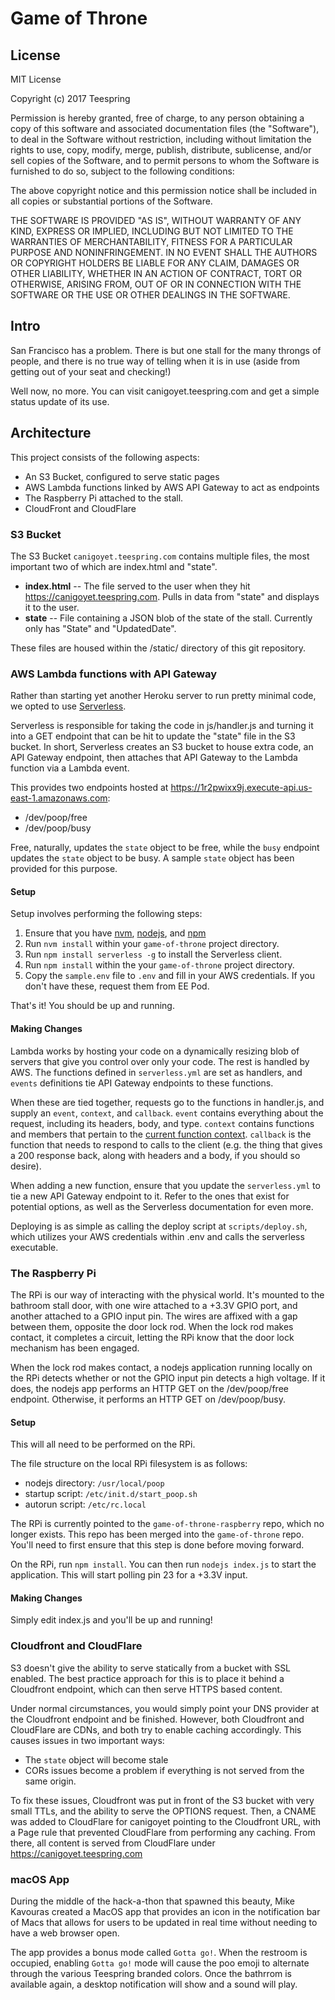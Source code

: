 # Game of Throne
## License

MIT License

Copyright (c) 2017 Teespring

Permission is hereby granted, free of charge, to any person obtaining a copy
of this software and associated documentation files (the "Software"), to deal
in the Software without restriction, including without limitation the rights
to use, copy, modify, merge, publish, distribute, sublicense, and/or sell
copies of the Software, and to permit persons to whom the Software is
furnished to do so, subject to the following conditions:

The above copyright notice and this permission notice shall be included in all
copies or substantial portions of the Software.

THE SOFTWARE IS PROVIDED "AS IS", WITHOUT WARRANTY OF ANY KIND, EXPRESS OR
IMPLIED, INCLUDING BUT NOT LIMITED TO THE WARRANTIES OF MERCHANTABILITY,
FITNESS FOR A PARTICULAR PURPOSE AND NONINFRINGEMENT. IN NO EVENT SHALL THE
AUTHORS OR COPYRIGHT HOLDERS BE LIABLE FOR ANY CLAIM, DAMAGES OR OTHER
LIABILITY, WHETHER IN AN ACTION OF CONTRACT, TORT OR OTHERWISE, ARISING FROM,
OUT OF OR IN CONNECTION WITH THE SOFTWARE OR THE USE OR OTHER DEALINGS IN THE
SOFTWARE.

## Intro
San Francisco has a problem.  There is but one stall for the many throngs of people, and there is no true way of telling when it is in use (aside from getting out of your seat and checking!)

Well now, no more.  You can visit canigoyet.teespring.com and get a simple status update of its use.

## Architecture
This project consists of the following aspects:
- An S3 Bucket, configured to serve static pages
- AWS Lambda functions linked by AWS API Gateway to act as endpoints
- The Raspberry Pi attached to the stall.
- CloudFront and CloudFlare

### S3 Bucket
The S3 Bucket `canigoyet.teespring.com` contains multiple files, the most important two of which are index.html and "state".

- **index.html** -- The file served to the user when they hit https://canigoyet.teespring.com.  Pulls in data from "state" and displays it to the user.
- **state** -- File containing a JSON blob of the state of the stall.  Currently only has "State" and "UpdatedDate".

These files are housed within the /static/ directory of this git repository.

### AWS Lambda functions with API Gateway
Rather than starting yet another Heroku server to run pretty minimal code, we opted to use [Serverless](https://serverless.com/).

Serverless is responsible for taking the code in js/handler.js and turning it into a GET endpoint that can be hit to update the "state" file in the S3 bucket.  In short, Serverless creates an S3 bucket to house extra code, an API Gateway endpoint, then attaches that API Gateway to the Lambda function via a Lambda event.

This provides two endpoints hosted at https://1r2pwixx9j.execute-api.us-east-1.amazonaws.com:
- /dev/poop/free
- /dev/poop/busy

Free, naturally, updates the `state` object to be free, while the `busy` endpoint updates the `state` object to be busy.  A sample `state` object has been provided for this purpose.

#### Setup
Setup involves performing the following steps:
1. Ensure that you have [nvm](https://github.com/creationix/nvm/blob/master/README.markdown#installation), [nodejs](https://nodejs.org/en/download/), and [npm](http://blog.npmjs.org/post/85484771375/how-to-install-npm)
2. Run `nvm install` within your `game-of-throne` project directory.
2. Run `npm install serverless -g` to install the Serverless client.
3. Run `npm install` within the your `game-of-throne` project directory.
4. Copy the `sample.env` file to `.env` and fill in your AWS credentials.  If you don't have these, request them from EE Pod.

That's it!  You should be up and running.

#### Making Changes
Lambda works by hosting your code on a dynamically resizing blob of servers that give you control over only your code.  The rest is handled by AWS.  The functions defined in `serverless.yml` are set as handlers, and `events` definitions tie API Gateway endpoints to these functions.

When these are tied together, requests go to the functions in handler.js, and supply an `event`, `context`, and `callback`.  `event` contains everything about the request, including its headers, body, and type.  `context` contains functions and members that pertain to the [current function context](http://docs.aws.amazon.com/lambda/latest/dg/nodejs-prog-model-context.html).  `callback` is the function that needs to respond to calls to the client (e.g. the thing that gives a 200 response back, along with headers and a body, if you should so desire).

When adding a new function, ensure that you update the `serverless.yml` to tie a new API Gateway endpoint to it.  Refer to the ones that exist for potential options, as well as the Serverless documentation for even more.

Deploying is as simple as calling the deploy script at `scripts/deploy.sh`, which utilizes your AWS credentials within .env and calls the serverless executable.

### The Raspberry Pi
The RPi is our way of interacting with the physical world.  It's mounted to the bathroom stall door, with one wire attached to a +3.3V GPIO port, and another attached to a GPIO input pin.  The wires are affixed with a gap between them, opposite the door lock rod.  When the lock rod makes contact, it completes a circuit, letting the RPi know that the door lock mechanism has been engaged.

When the lock rod makes contact, a nodejs application running locally on the RPi detects whether or not the GPIO input pin detects a high voltage.  If it does, the nodejs app performs an HTTP GET on the /dev/poop/free endpoint.  Otherwise, it performs an HTTP GET on /dev/poop/busy.

#### Setup
This will all need to be performed on the RPi.

The file structure on the local RPi filesystem is as follows:
- nodejs directory: `/usr/local/poop`
- startup script: `/etc/init.d/start_poop.sh`
- autorun script: `/etc/rc.local`

The RPi is currently pointed to the `game-of-throne-raspberry` repo, which no longer exists.  This repo has been merged into the `game-of-throne` repo.  You'll need to first ensure that this step is done before moving forward.

On the RPi, run `npm install`.  You can then run `nodejs index.js` to start the application.  This will start polling pin 23 for a +3.3V input.

#### Making Changes
Simply edit index.js and you'll be up and running!  

### Cloudfront and CloudFlare
S3 doesn't give the ability to serve statically from a bucket with SSL enabled.  The best practice approach for this is to place it behind a Cloudfront endpoint, which can then serve HTTPS based content.

Under normal circumstances, you would simply point your DNS provider at the Cloudfront endpoint and be finished.  However, both Cloudfront and CloudFlare are CDNs, and both try to enable caching accordingly.  This causes issues in two important ways:
- The `state` object will become stale
- CORs issues become a problem if everything is not served from the same origin.

To fix these issues, Cloudfront was put in front of the S3 bucket with very small TTLs, and the ability to serve the OPTIONS request.  Then, a CNAME was added to CloudFlare for canigoyet pointing to the Cloudfront URL, with a Page rule that prevented CloudFlare from performing any caching.  From there, all content is served from CloudFlare under https://canigoyet.teespring.com

### macOS App
During the middle of the hack-a-thon that spawned this beauty, Mike Kavouras created a MacOS app that provides an icon in the notification bar of Macs that allows for users to be updated  in real time without needing to have a web browser open.  

The app provides a bonus mode called `Gotta go!`.  When the restroom is occupied, enabling `Gotta go!` mode will cause the poo emoji to alternate through the various Teespring branded colors.  Once the bathrrom is available again, a desktop notification will show and a sound will play.
